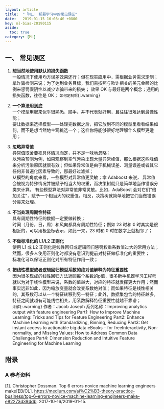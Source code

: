 ```yaml
---
layout: article
title:  "「ML」 机器学习中的常见误区"
date:   2019-01-15 16:03:40 +0800
key: ml-bias-20190115
aside:
  toc: true
category: [ML]
---
```


## 一、 常见误区
1. **想当然地使用默认的损失函数**  
一般情况下使用均方误差效果还行；但在现实应用中，需根据业务需求定制；  
拿诈骗检测来说；为了达到业务目标，我们需按照与欺诈相关的美元金额的比例来惩罚假阴性以减少诈骗带来的损失；
效果 OK 与最好是两个概念；通用的损失函数，往往是 OK；
`如何定制啊`{:.warning}

2. **一个算法用到底**  
一个模型用起来似乎很熟悉、顺手，并不代表就好用，且往往很难达到最佳性能；  
要让数据来选择模型——处理完数据之后，把它放到不同的模型里看看结果如何，而不是想当然地主观挑选一个；这样你将能够很好地理解什么模型更适用；  

3. **忽略异常值**  
异常值取舍要视具体情况而定，并不是一味地忽略；  
以污染预测为例，如果观察到空气污染出现大量异常峰值，那么根据这些峰值来分析污染原因就很有效；但如果异常值是由于机械误差、测量误差或者其它任何非普遍化因素导致的，那最好过滤掉；  
从模型的角度来看，一些模型对异常值更灵敏；拿 Adaboost 来说， 异常值会被视为特殊情况并被赋予相当大的权重，而决策树就只是简单地当作错误分类来计算。
有些模型算法对异常值非常灵敏。比如，AdaBoost 会对它们“倍加关注”，赋予一个相当大的权重值。相反，决策树就简单地把它们当做错误分类来处理。

4. **不当处理周期性特征**  
具有周期性特征的数据一定要做转换；   
时间（月份，日，周）和风向都具有周期性特征；例如 23 时和 0 时其实是很相近的，可以用极坐标表示，如此一来，23 时和 0 时在数字上就相邻了；  

5. **不做标准化的 L1/L2 正则化**  
使用 L1 或 L2 正则化是线性回归或逻辑回归惩罚权重系数值过大的常用方法；然而，很多人使用正则化时都没有意识到提前对特征做标准化的重要性；  
标准化可以保证正则化对所有特征作用一致；  

6. **把线性模型或者逻辑回归模型系数的绝对值解释为特征重要性**  
因为很多现成的线性回归方法返回每个系数的p值，很多新手机器学习工程师就以为对于线性模型来说，系数的值越大，对应的特征就发挥更大作用；然而事实远非如此，因为缩放变量就会改变系数绝对值；而如果特征是线性相关的，其系数可以从一个特征转移到另一特征；此外，数据集包含的特征越多，特征之间就越有可能线性相关，用系数解释特征重要性就越不靠谱；  
`未解`{:.warning}
作者：Jacob Joseph
系列名称：Improving analytics output with feature engineering
Part1: How to Improve Machine Learning: Tricks and Tips for Feature Engineering
Part2: Enhance Machine Learning with Standardizing, Binning, Reducing
Part3: Get instant access to actionable big data eBooks – for freeInteractivity, Non-normality, and Missing Values: How to Address Common Data Challenges
Part4: Dimension Reduction and Intuitive Feature Engineering for Machine Learning

## 附录
###  A 参考资料
[1]. Christopher Dossman. Top 6 errors novice machine learning engineers make[EB/OL]. <https://medium.com/ai%C2%B3-theory-practice-business/top-6-errors-novice-machine-learning-engineers-make-e82273d394db>.  2017-10-16/2019-01-15.    
